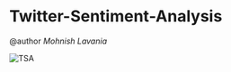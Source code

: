 # Twitter-Sentiment-Analysis
@author *Mohnish Lavania*

![TSA](https://user-images.githubusercontent.com/57325166/95171203-31cdd900-07d3-11eb-82a7-54aba7bde100.png)




